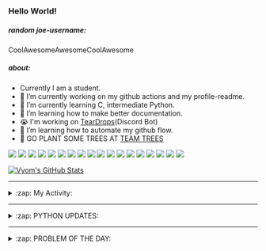 ### Hello World!

##### random joe-username:
<!--DON'T REMOVE--->
<!--username:START-->
CoolAwesomeAwesomeCoolAwesome
<!--username:END-->

##### about:
- Currently I am a student.
- 🔭 I’m currently working on my github actions and my profile-readme. 
- 🌱 I’m currently learning C, intermediate Python.
- 🌱 I’m learning how to make better documentation.
- 😭 I'm working on [TearDrops](https://github.com/Vyvy-vi/TearDrops)(Discord Bot)
- 🌱 I’m learning how to automate my github flow.
- 🌱 GO PLANT SOME TREES AT [TEAM TREES](https://teamtrees.org/)

![](https://img.shields.io/badge/Editor-Vim-informational?style=flat&logo=Editor&logoColor=white&color=2bbc8a)
![](https://img.shields.io/badge/Editor-VScode-informational?style=flat&logo=<LOGO_NAME>&logoColor=white&color=2bbc8a)
![](https://img.shields.io/badge/OS-MacOS-informational?style=flat&logo=<LOGO_NAME>&logoColor=white&color=2bbc8a)
![](https://img.shields.io/badge/OS-Fedora-informational?style=flat&logo=<LOGO_NAME>&logoColor=white&color=2bbc8a)
![](https://img.shields.io/badge/OS-Ubuntu-informational?style=flat&logo=<LOGO_NAME>&logoColor=white&color=2bbc8a)
![](https://img.shields.io/badge/Tools-mysql-informational?style=flat&logo=<LOGO_NAME>&logoColor=white&color=2bbc8a)
![](https://img.shields.io/badge/Tools-MongoDB-informational?style=flat&logo=<LOGO_NAME>&logoColor=white&color=2bbc8a)
![](https://img.shields.io/badge/Tools-DiscordAPI-informational?style=flat&logo=<LOGO_NAME>&logoColor=white&color=2bbc8a)
![](https://img.shields.io/badge/Tools-GoogleAPIs-informational?style=flat&logo=<LOGO_NAME>&logoColor=white&color=2bbc8a)
![](https://img.shields.io/badge/Tools-ScikitLearn-informational?style=flat&logo=<LOGO_NAME>&logoColor=white&color=2bbc8a)
![](https://img.shields.io/badge/Tools-json-informational?style=flat&logo=<LOGO_NAME>&logoColor=white&color=2bbc8a)
![](https://img.shields.io/badge/Tools-Metasploit-informational?style=flat&logo=<LOGO_NAME>&logoColor=white&color=2bbc8a)
![](https://img.shields.io/badge/Shell-zsh-informational?style=flat&logo=<LOGO_NAME>&logoColor=white&color=2bbc8a)
![](https://img.shields.io/badge/Code-Python-informational?style=flat&logo=<LOGO_NAME>&logoColor=white&color=2bbc8a)
![](https://img.shields.io/badge/Code-Ruby-informational?style=flat&logo=<LOGO_NAME>&logoColor=white&color=2bbc8a)
![](https://img.shields.io/badge/Code-Processing-informational?style=flat&logo=<LOGO_NAME>&logoColor=white&color=2bbc8a)
![](https://img.shields.io/badge/Code-Arduino-informational?style=flat&logo=<LOGO_NAME>&logoColor=white&color=2bbc8a)
![](https://img.shields.io/badge/Graphics-Blender-informational?style=flat&logo=<LOGO_NAME>&logoColor=white&color=2bbc8a)

<a href="https://github.com/Vyvy-vi/Vyvy-vi">
  <img align="center" src="https://profile-readme-git-master.vyvy-vi.vercel.app/api?username=Vyvy-vi&show_icons=true&line_height=27&count_private=true&title_color=ffffff&text_color=c9cacc&icon_color=2bbc8a&bg_color=1d1f21" alt="Vyom's GitHub Stats" />
</a>

---
<details>
  <summary>:zap: My Activity:</summary>
  
<!--START_SECTION:waka-->
![Profile Views](http://img.shields.io/badge/Profile%20Views-48-blue)

**I'm an Early 🐤** 

```text
🌞 Morning    48 commits     ████████████░░░░░░░░░░░░░   48.98% 
🌆 Daytime    12 commits     ███░░░░░░░░░░░░░░░░░░░░░░   12.24% 
🌃 Evening    24 commits     ██████░░░░░░░░░░░░░░░░░░░   24.49% 
🌙 Night      14 commits     ███░░░░░░░░░░░░░░░░░░░░░░   14.29%

```
📅 **I'm Most Productive on Monday** 

```text
Monday       24 commits     ██████░░░░░░░░░░░░░░░░░░░   24.49% 
Tuesday      13 commits     ███░░░░░░░░░░░░░░░░░░░░░░   13.27% 
Wednesday    8 commits      ██░░░░░░░░░░░░░░░░░░░░░░░   8.16% 
Thursday     10 commits     ██░░░░░░░░░░░░░░░░░░░░░░░   10.2% 
Friday       15 commits     ███░░░░░░░░░░░░░░░░░░░░░░   15.31% 
Saturday     15 commits     ███░░░░░░░░░░░░░░░░░░░░░░   15.31% 
Sunday       13 commits     ███░░░░░░░░░░░░░░░░░░░░░░   13.27%

```


📊 **This Week I Spent My Time On** 

```text
🔥 Editors: 
Vim                      17 hrs 28 mins      ███████████████████░░░░░░   76.89% 
VS Code                  5 hrs 15 mins       █████░░░░░░░░░░░░░░░░░░░░   23.11%

🐱‍💻 Projects: 
TearDrops                8 hrs 42 mins       █████████░░░░░░░░░░░░░░░░   38.32% 
another-discord-bot      6 hrs 57 mins       ███████░░░░░░░░░░░░░░░░░░   30.63% 
flask-blog               2 hrs 25 mins       ██░░░░░░░░░░░░░░░░░░░░░░░   10.7% 
Unknown Project          1 hr 20 mins        █░░░░░░░░░░░░░░░░░░░░░░░░   5.9% 
Maths-py                 54 mins             █░░░░░░░░░░░░░░░░░░░░░░░░   4.0%

💻 Operating System: 
Mac                      22 hrs 43 mins      █████████████████████████   100.0%

```

**I Mostly Code in Python** 

```text
Python                   22 repos            ██████████████████░░░░░░░   73.33% 
HTML                     2 repos             █░░░░░░░░░░░░░░░░░░░░░░░░   6.67% 
Processing               1 repo              ░░░░░░░░░░░░░░░░░░░░░░░░░   3.33% 
Swift                    1 repo              ░░░░░░░░░░░░░░░░░░░░░░░░░   3.33% 
JavaScript               1 repo              ░░░░░░░░░░░░░░░░░░░░░░░░░   3.33%

```



<!--END_SECTION:waka-->
</details>

---
<details>
  <summary>:zap: PYTHON UPDATES:</summary>
  
<!-- BLOG-POST-LIST:START -->
- [Flask or Django - Discussion on why?](https://www.reddit.com/r/Python/comments/k0xvay/flask_or_django_discussion_on_why/)
- [Project : Wikipedia Bot](https://www.reddit.com/r/Python/comments/k0xgl5/project_wikipedia_bot/)
- [Flask web app to predict and classify handwritten digits](https://www.reddit.com/r/Python/comments/k0xfjh/flask_web_app_to_predict_and_classify_handwritten/)
- [Join our coding discord that has a dedicated python channel with helpful members!! Keep in mind we are looking for some mods!! So if that interests you feel free to join!](https://www.reddit.com/r/Python/comments/k0xdjm/join_our_coding_discord_that_has_a_dedicated/)
- [tempera - Convertible temperature objects - My first package](https://www.reddit.com/r/Python/comments/k0x1av/tempera_convertible_temperature_objects_my_first/)
<!-- BLOG-POST-LIST:END -->
</details>

---
<details>
  <summary>:zap: PROBLEM OF THE DAY:</summary>
    #TODO
<!--QOTD:START-->
<!--QOTD:END-->
</details>


